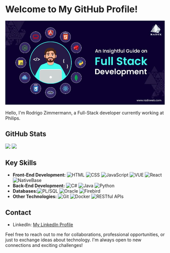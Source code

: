 # Welcome to My GitHub Profile!

![Full-Stack Developer](Guide_to_Full_Stack_Development_000eb0b2d0.jpg)

Hello, I'm Rodrigo Zimmermann, a Full-Stack developer currently working at Philips.

## GitHub Stats

![](https://github-readme-stats.vercel.app/api?username=RodrigoZimmermann&theme=react&hide_border=false&include_all_commits=true&count_private=true&rank_icon=github)
![](https://github-readme-stats.vercel.app/api/top-langs/?username=RodrigoZimmermann&theme=react&hide_border=false&include_all_commits=true&count_private=true&layout=compact)

## Key Skills

- **Front-End Development:** ![HTML](https://img.shields.io/badge/-HTML-orange) ![CSS](https://img.shields.io/badge/-CSS-blue) ![JavaScript](https://img.shields.io/badge/-JavaScript-yellow) ![VUE](https://img.shields.io/badge/-VUE-green) ![React](https://img.shields.io/badge/-React-blueviolet) ![NativeBase](https://img.shields.io/badge/-NativeBase-lightgrey)
- **Back-End Development:** ![C#](https://img.shields.io/badge/-C%23-purple) ![Java](https://img.shields.io/badge/-Java-red) ![Python](https://img.shields.io/badge/-Python-blue)
- **Databases:**![PL/SQL](https://img.shields.io/badge/-PL%2FSQL-orange) ![Oracle](https://img.shields.io/badge/-Oracle-red) ![Firebird](https://img.shields.io/badge/-Firebird-lightgrey)
- **Other Technologies:** ![Git](https://img.shields.io/badge/-Git-black) ![Docker](https://img.shields.io/badge/-Docker-blue) ![RESTful APIs](https://img.shields.io/badge/-RESTful%20APIs-green)

## Contact

- LinkedIn: [My LinkedIn Profile](https://br.linkedin.com/in/rodrigo-lu%C3%ADs-zimmermann-869155180)

Feel free to reach out to me for collaborations, professional opportunities, or just to exchange ideas about technology. I'm always open to new connections and exciting challenges!
